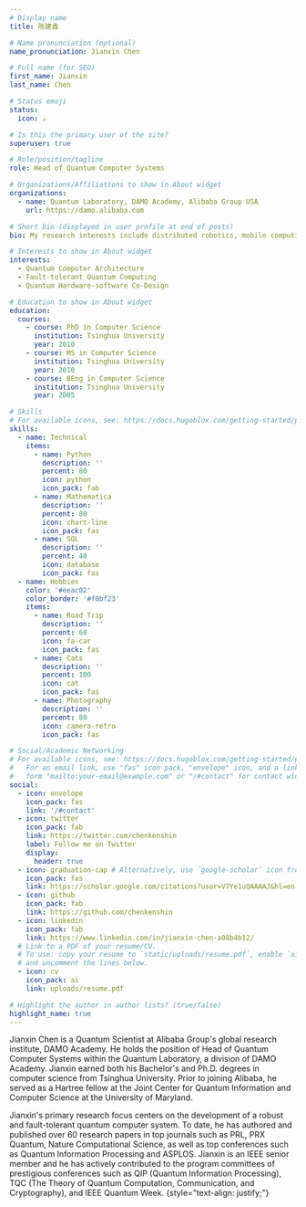 ```yaml
---
# Display name
title: 陈建鑫

# Name pronunciation (optional)
name_pronunciation: Jianxin Chen

# Full name (for SEO)
first_name: Jianxin
last_name: Chen

# Status emoji
status:
  icon: ☕️

# Is this the primary user of the site?
superuser: true

# Role/position/tagline
role: Head of Quantum Computer Systems

# Organizations/Affiliations to show in About widget
organizations:
  - name: Quantum Laboratory, DAMO Academy, Alibaba Group USA
    url: https://damo.alibaba.com

# Short bio (displayed in user profile at end of posts)
bio: My research interests include distributed robotics, mobile computing and programmable matter.

# Interests to show in About widget
interests:
  - Quantum Computer Architecture
  - Fault-tolerant Quantum Computing
  - Quantum Hardware-software Co-Design

# Education to show in About widget
education:
  courses:
    - course: PhD in Computer Science
      institution: Tsinghua University
      year: 2010
    - course: MS in Computer Science
      institution: Tsinghua University
      year: 2010
    - course: BEng in Computer Science
      institution: Tsinghua University
      year: 2005

# Skills
# For available icons, see: https://docs.hugoblox.com/getting-started/page-builder/#icons
skills:
  - name: Technical
    items:
      - name: Python
        description: ''
        percent: 80
        icon: python
        icon_pack: fab
      - name: Mathematica
        description: ''
        percent: 80
        icon: chart-line
        icon_pack: fas
      - name: SQL
        description: ''
        percent: 40
        icon: database
        icon_pack: fas
  - name: Hobbies
    color: '#eeac02'
    color_border: '#f0bf23'
    items:
      - name: Road Trip
        description: ''
        percent: 60
        icon: fa-car
        icon_pack: fas
      - name: Cats
        description: ''
        percent: 100
        icon: cat
        icon_pack: fas
      - name: Photography
        description: ''
        percent: 80
        icon: camera-retro
        icon_pack: fas

# Social/Academic Networking
# For available icons, see: https://docs.hugoblox.com/getting-started/page-builder/#icons
#   For an email link, use "fas" icon pack, "envelope" icon, and a link in the
#   form "mailto:your-email@example.com" or "/#contact" for contact widget.
social:
  - icon: envelope
    icon_pack: fas
    link: '/#contact'
  - icon: twitter
    icon_pack: fab
    link: https://twitter.com/chenkenshin
    label: Follow me on Twitter
    display:
      header: true
  - icon: graduation-cap # Alternatively, use `google-scholar` icon from `ai` icon pack
    icon_pack: fas
    link: https://scholar.google.com/citations?user=V7Ye1uQAAAAJ&hl=en
  - icon: github
    icon_pack: fab
    link: https://github.com/chenkenshin
  - icon: linkedin
    icon_pack: fab
    link: https://www.linkedin.com/in/jianxin-chen-a08b4b12/
  # Link to a PDF of your resume/CV.
  # To use: copy your resume to `static/uploads/resume.pdf`, enable `ai` icons in `params.yaml`,
  # and uncomment the lines below.
  - icon: cv
    icon_pack: ai
    link: uploads/resume.pdf

# Highlight the author in author lists? (true/false)
highlight_name: true
---
```


Jianxin Chen is a Quantum Scientist at Alibaba Group's global research institute, DAMO Academy. He holds the position of Head of Quantum Computer Systems within the Quantum Laboratory, a division of DAMO Academy. Jianxin earned both his Bachelor's and Ph.D. degrees in computer science from Tsinghua University. Prior to joining Alibaba, he served as a Hartree fellow at the Joint Center for Quantum Information and Computer Science at the University of Maryland.

Jianxin's primary research focus centers on the development of a robust and fault-tolerant quantum computer system. To date, he has authored and published over 60 research papers in top journals such as PRL, PRX Quantum, Nature Computational Science, as well as top conferences such as Quantum Information Processing and ASPLOS. Jianxin is an IEEE senior member and he has actively contributed to the program committees of prestigious conferences such as QIP (Quantum Information Processing), TQC (The Theory of Quantum Computation, Communication, and Cryptography), and IEEE Quantum Week.
{style="text-align: justify;"}
